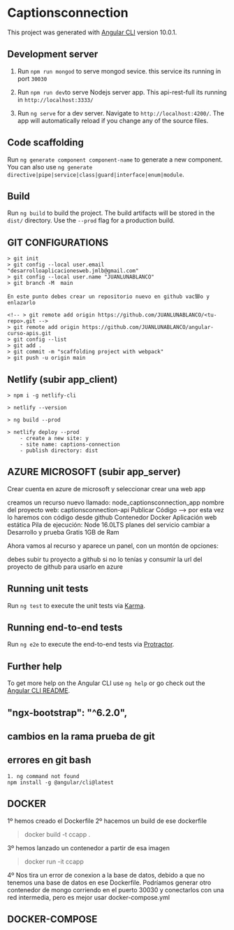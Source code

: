 # Captionsconnection

This project was generated with [Angular CLI](https://github.com/angular/angular-cli) version 10.0.1.

## Development server

1. Run `npm run mongod` to serve mongod sevice. this service its running in port `30030`

2. Run `npm run dev`to serve Nodejs server app. This api-rest-full its running in `http://localhost:3333/`

3. Run `ng serve` for a dev server. Navigate to `http://localhost:4200/`. The app will automatically reload if you change any of the source files.

## Code scaffolding

Run `ng generate component component-name` to generate a new component. You can also use `ng generate directive|pipe|service|class|guard|interface|enum|module`.

## Build

Run `ng build` to build the project. The build artifacts will be stored in the `dist/` directory. Use the `--prod` flag for a production build.

## GIT CONFIGURATIONS

	> git init
	> git config --local user.email "desarrolloaplicacionesweb.jmlb@gmail.com"
	> git config --local user.name "JUANLUNABLANCO"
	> git branch -M  main

	En este punto debes crear un repositorio nuevo en github vac铆o y enlazarlo

	<!-- > git remote add origin https://github.com/JUANLUNABLANCO/<tu-repo>.git -->
	> git remote add origin https://github.com/JUANLUNABLANCO/angular-curso-apis.git
	> git config --list
	> git add .
	> git commit -m "scaffolding project with webpack"
	> git push -u origin main


## Netlify (subir app_client)

    > npm i -g netlify-cli

    > netlify --version

    > ng build --prod

    > netlify deploy --prod
        - create a new site: y
        - site name: captions-connection
        - publish directory: dist

## AZURE MICROSOFT (subir app_server)

Crear cuenta en azure de microsoft y seleccionar crear una web app

creamos un recurso nuevo llamado: node_captionsconnection_app
nombre del proyecto web: captionsconnection-api
Publicar
    Código                  --> por esta vez lo haremos con código desde github
  	Contenedor Docker
  	Aplicación web estática
Pila de ejecución: Node 16.0LTS
planes del servicio cambiar a Desarrollo y prueba Gratis 1GB de Ram

Ahora vamos al recurso y aparece un panel, con un montón de opciones:

debes subir tu proyecto a github si no lo tenías y consumir la url del proyecto de github para usarlo en azure



## Running unit tests

Run `ng test` to execute the unit tests via [Karma](https://karma-runner.github.io).

## Running end-to-end tests

Run `ng e2e` to execute the end-to-end tests via [Protractor](http://www.protractortest.org/).

## Further help

To get more help on the Angular CLI use `ng help` or go check out the [Angular CLI README](https://github.com/angular/angular-cli/blob/master/README.md).

## "ngx-bootstrap": "^6.2.0",

## cambios en la rama prueba de git

## errores en git bash

    1. ng command not found
    npm install -g @angular/cli@latest

## DOCKER

1º hemos creado el Dockerfile
2º hacemos un build de ese dockerfile

> docker build -t ccapp .

3º hemos lanzado un contenedor a partir de esa imagen

> docker run -it ccapp

4º Nos tira un error de conexion a la base de datos, debido a que no tenemos una base de datos en ese Dockerfile. Podríamos generar otro contenedor de mongo corriendo en el puerto 30030 y conectarlos con una red intermedia, pero es mejor usar docker-compose.yml

## DOCKER-COMPOSE
